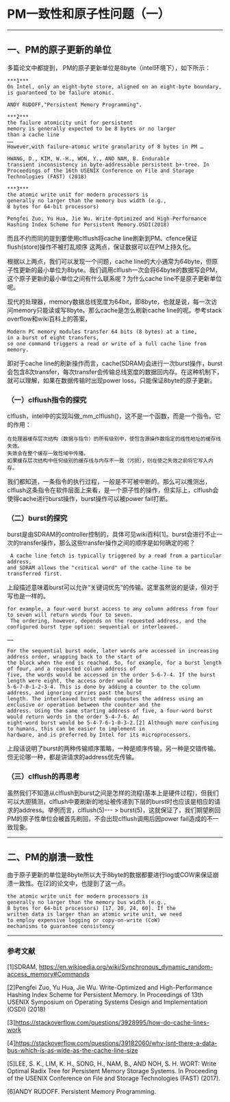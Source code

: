 # PM一致性和原子性问题（一）
---
## 一、PM的原子更新的单位
多篇论文中都提到，	PM的原子更新单位是8byte（intel环境下），如下所示：
```
***1***
On Intel, only an eight-byte store, aligned on an eight-byte boundary,
is guaranteed to be failure atomic. 

ANDY RUDOFF,"Persistent Memory Programming".

***2***
the failure atomicity unit for persistent
memory is generally expected to be 8 bytes or no larger
than a cache line
……
However,with failure-atomic write granularity of 8 bytes in PM …

HWANG, D., KIM, W.-H., WON, Y., AND NAM, B. Endurable
transient inconsistency in byte-addressable persistent b+-tree. In
Proceedings of the 16th USENIX Conference on File and Storage
Technologies (FAST) (2018)

***3***
the atomic write unit for modern processors is
generally no larger than the memory bus width (e.g.,
8 bytes for 64-bit processors)

Pengfei Zuo, Yu Hua, Jie Wu. Write-Optimized and High-Performance
Hashing Index Scheme for Persistent Memory.OSDI(2018)
```
而且不约而同的提到要使用clflush将cache line刷新到PM、cfence保证flush(store)操作不被打乱顺序 这两点，保证数据可以在PM上持久化。

根据以上两点，我们可以发现一个问题，cache line的大小通常为64byte，但原子性更新的最小单位为8byte。我们调用clflush一次会将64byte的数据写会PM，这个原子更新的最小单位之间有什么联系呢？为什么cache line不是原子更新单位呢。

现代的处理器，memory数据总线宽度为64bit，即8byte，也就是说，每一次访问memory只能读或写8byte。那么cache是怎么刷新cache line的呢。参考stack overflow和wiki百科上的答案，
```
Modern PC memory modules transfer 64 bits (8 bytes) at a time, 
in a burst of eight transfers, 
so one command triggers a read or write of a full cache line from memory.
```
即对于cache line的刷新操作而言，cache(SDRAM)会进行一次burst操作，burst会包含8次transfer，每次transfer会传输总线宽度的数据回内存。在这种机制下，就可以理解，如果在数据传输时出现power loss，只能保证8byte的原子更新。
### （一）clflush指令的探究
clflush，intel中的实现叫做_mm_clflush()，这不是一个函数，而是一个指令。它的作用：
```
在处理器缓存层次结构（数据与指令）的所有级别中，使包含源操作数指定的线性地址的缓存线失效。
失效会在整个缓存一致性域中传播。
如果缓存层次结构中任何级别的缓存线与内存不一致（污损），则在使之失效之前将它写入内存。
```
我们都知道，一条指令的执行过程，一般是不可被中断的。那么可以推测出，clflush这条指令在软件层面上来看，是一个原子性的操作，但实际上，clflush会使得cache进行burst操作，burst操作可以被power fail打断。
### （二）burst的探究
burst是由SDRAM的controller控制的，具体可见wiki百科[1]。burst会进行不止一次的transfer操作，那么这些transfer操作之间的顺序是如何确定的呢？
```
 A cache line fetch is typically triggered by a read from a particular address, 
and SDRAM allows the "critical word" of the cache line to be transferred first.
```
上段描述意味着burst可以允许“关键词优先”的传输。这里虽然说的是读，但对于写也是一样的。
```
for example, a four-word burst access to any column address from four to seven will return words four to seven.
 The ordering, however, depends on the requested address, and the configured burst type option: sequential or interleaved. 

……

For the sequential burst mode, later words are accessed in increasing address order, wrapping back to the start of
the block when the end is reached. So, for example, for a burst length of four, and a requested column address of
five, the words would be accessed in the order 5-6-7-4. If the burst length were eight, the access order would be
5-6-7-0-1-2-3-4. This is done by adding a counter to the column address, and ignoring carries past the burst
length. The interleaved burst mode computes the address using an exclusive or operation between the counter and the
address. Using the same starting address of five, a four-word burst would return words in the order 5-4-7-6. An
eight-word burst would be 5-4-7-6-1-0-3-2.[2] Although more confusing to humans, this can be easier to implement in
hardware, and is preferred by Intel for its microprocessors.
```
上段话说明了burst的两种传输顺序策略，一种是顺序传输，另一种是交错传输。但无论哪一种，都是讲请求的address优先传输。
### （三）clflush的再思考
虽然我们不知道从clflush到burst之间是怎样的流程(基本上是硬件过程)，但我们可以大胆猜测，clflush中要刷新的地址被传递到下层的burst时也应该是相应的请求的address。举例而言，clflush(5)--- > burst(5)，这就保证了，我们期望刷回PM的原子性单位会被首先刷回，不会出现clflush调用后因power fail造成的不一致现象。

---
## 二、PM的崩溃一致性
由于原子更新的单位是8byte所以大于8byte的数据都要进行log或COW来保证崩溃一致性。在[2]的论文中，也提到了这一点。
```
the atomic write unit for modern processors is
generally no larger than the memory bus width (e.g.,
8 bytes for 64-bit processors) [17, 20, 24, 60]. If the
written data is larger than an atomic write unit, we need
to employ expensive logging or copy-on-write (CoW)
mechanisms to guarantee consistency
```

---
### 参考文献
[1]SDRAM, https://en.wikipedia.org/wiki/Synchronous_dynamic_random-access_memory#Commands

[2]Pengfei Zuo, Yu Hua, Jie Wu. Write-Optimized and High-Performance Hashing Index Scheme for Persistent Memory. In Proceedings of 13th USENIX Symposium on Operating Systems Design and Implementation (OSDI) (2018)

[3]https://stackoverflow.com/questions/3928995/how-do-cache-lines-work

[4]https://stackoverflow.com/questions/39182060/why-isnt-there-a-data-bus-which-is-as-wide-as-the-cache-line-size

[5]LEE, S. K., LIM, K. H., SONG, H., NAM, B., AND NOH, S. H. WORT: Write Optimal Radix Tree for Persistent Memory Storage Systems. In Proceeding of the USENIX Conference on File and Storage Technologies (FAST) (2017).

[6]ANDY RUDOFF. Persistent Memory Programming.

